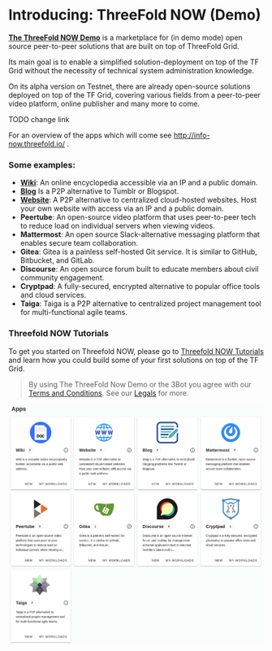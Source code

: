 # Introducing: ThreeFold NOW (Demo)

[__The ThreeFold NOW Demo__](https://marketplace.threefold.me/) is a marketplace for (in demo mode) open source peer-to-peer solutions that are built on top of ThreeFold Grid.

Its main goal is to enable a simplified solution-deployment on top of the TF Grid without the necessity of technical system administration knowledge. 

<!-- > See [__Getting Started Manual__](threefold_now_getting_started.md). -->

On its alpha version on Testnet, there are already open-source solutions deployed on top of the TF Grid, covering various fields from a peer-to-peer video platform, online publisher and many more to come. 

TODO change link

For an overview of the apps which will come see http://info-now.threefold.io/ . 

### Some examples:

<!-- - [__3Bot__](3bot.md): A versatile tool to administrate and control processes and activities of your solutions on top of the TF Grid. -->
- [__Wiki__](wiki.md): An online encyclopedia accessible via an IP and a public domain.
- [__Blog__](blog.md) Is a P2P alternative to Tumblr or Blogspot. 
- [__Website__](website.md): A P2P alternative to centralized cloud-hosted websites. Host your own website with access via an IP and a public domain.
- __Peertube__: An open-source video platform that uses peer-to-peer tech to reduce load on individual servers when viewing videos. 
- __Mattermost__: An open source Slack-alternative messaging platform that enables secure team collaboration.
- __Gitea__: Gitea is a painless self-hosted Git service. It is similar to GitHub, Bitbucket, and GitLab.
- __Discourse__: An open source forum built to educate members about civil community engagement. 
- __Cryptpad__: A fully-secured, encrypted alternative to popular office tools and cloud services. 
- __Taiga__: Taiga is a P2P alternative to centralized project management tool for multi-functional agile teams.

### Threefold NOW Tutorials

To get you started on Threefold NOW, please go to [Threefold NOW Tutorials](tfnow_tutorials.md) and learn how you could build some of your first solutions on top of the TF Grid.

> By using The ThreeFold Now Demo or the 3Bot you agree with our [Terms and Conditions](terms_conditions). See our [Legals](legal.md) for more.

![](./img/3botdemo_home.png)
